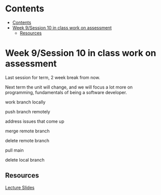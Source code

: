 # Contents
- [Contents](#contents)
- [Week 9/Session 10 in class work on assessment](#week-9session-10-in-class-work-on-assessment)
  - [Resources](#resources)


# Week 9/Session 10 in class work on assessment
Last session for term, 2 week break from now.

Next term the unit will change, and we will focus a lot more on programming, fundamentals of being a software developer.

work branch locally

push branch remotely

address issues that come up

merge remote branch

delete remote branch

pull main

delete local branch

## Resources
[Lecture Slides](./resources/civ-ipriot-devops.pptx)

